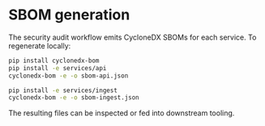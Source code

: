 # SBOM generation

The security audit workflow emits CycloneDX SBOMs for each service. To
regenerate locally:

```bash
pip install cyclonedx-bom
pip install -e services/api
cyclonedx-bom -e -o sbom-api.json

pip install -e services/ingest
cyclonedx-bom -e -o sbom-ingest.json
```

The resulting files can be inspected or fed into downstream tooling.
